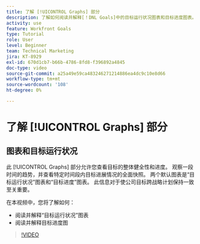 ```yaml
---
title: 了解 [!UICONTROL Graphs] 部分
description: 了解如何阅读并解释[！DNL Goals]中的目标运行状况图表和目标进度图表。
activity: use
feature: Workfront Goals
type: Tutorial
role: User
level: Beginner
team: Technical Marketing
jira: KT-8929
exl-id: 670d1cb7-b66b-4786-8fd8-f396892a4845
doc-type: video
source-git-commit: a25a49e59ca483246271214886ea4dc9c10e8d66
workflow-type: tm+mt
source-wordcount: '108'
ht-degree: 0%

---
```


# 了解 [!UICONTROL Graphs] 部分

## 图表和目标运行状况

此 [!UICONTROL Graphs] 部分允许您查看目标的整体健全性和进度。 观察一段时间的趋势，并查看特定时间段内目标进展情况的全面快照。 两个默认图表是“目标运行状况”图表和“目标进度”图表。 此信息对于使公司目标跨战略计划保持一致至关重要。

在本视频中，您将了解如何：

* 阅读并解释“目标运行状况”图表
* 阅读并解释目标进度图

>[!VIDEO](https://video.tv.adobe.com/v/335201/?quality=12&learn=on)
